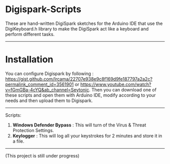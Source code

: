 # Digispark-Scripts
These are hand-written DigiSpark sketches for the Arduino IDE that use the DigiKeyboard.h library to make the DigiSpark act like a keyboard and perform different tasks. 


------------------------------------------------------------------

# Installation
You can configure Digispark by following : https://gist.github.com/Ircama/22707e938e9c8f169d9fe187797a2a2c?permalink_comment_id=3561901 or https://www.youtube.com/watch?v=fGmGBa-4cYQ&ab_channel=Seytonic. Then you can download one of these scripts and open them with Arduino IDE, modify according to your needs and then upload them to Digispark.

------------------------------------------------------------------

Scripts: 

1. **Windows Defender Bypass** : This will turn of the Virus & Threat Protection Settings.
2. **Keylogger** : This will log all your keystrokes for 2 minutes and store it in a file.


------------------------------------------------------------------





















(This project is still under progress)
